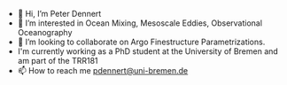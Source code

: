 - 👋 Hi, I’m Peter Dennert
- 👀 I’m interested in Ocean Mixing, Mesoscale Eddies, Observational Oceanography
- 💞️ I’m looking to collaborate on Argo Finestructure Parametrizations.
- I'm currently working as a PhD student at the University of Bremen and am part of the TRR181 
- 📫 How to reach me pdennert@uni-bremen.de

<!---
PDennert/PDennert is a ✨ special ✨ repository because its `README.md` (this file) appears on your GitHub profile.
You can click the Preview link to take a look at your changes.
--->
